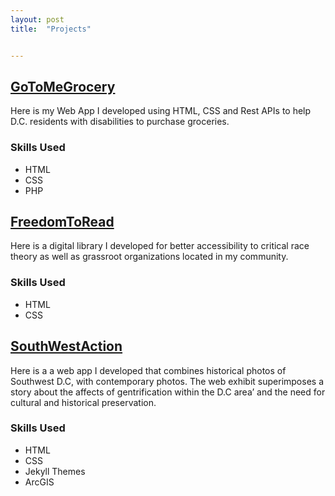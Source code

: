 ```yaml
---
layout: post
title:  "Projects"


---
```


[GoToMeGrocery](https://giannaw.github.io/GoToMeGrocery/index.html)
--------

Here is my Web App I developed using HTML, CSS and Rest APIs to help D.C. residents with disabilities to purchase groceries.

### Skills Used
* HTML
* CSS
* PHP




[FreedomToRead](https://giannaw.github.io/FreedomToRead/)
--------


Here is a digital library I developed for better accessibility to critical race theory as well as grassroot organizations located in my community.


### Skills Used
* HTML
* CSS


[SouthWestAction](https://au-cs-software-eng-fall20.github.io/term-project-southwest-voice-sw-action-team/virtual_exhibits/)
--------


Here is a a web app I developed that combines historical photos of Southwest D.C, with contemporary photos. The web exhibit  superimposes a story about the affects of gentrification  within the D.C area’ and the need for cultural and historical preservation.


### Skills Used
* HTML 
* CSS
* Jekyll Themes
* ArcGIS

